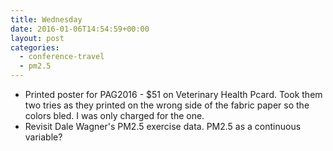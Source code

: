 ```yaml
---
title: Wednesday
date: 2016-01-06T14:54:59+00:00
layout: post
categories:
  - conference-travel
  - pm2.5
---
```

  * Printed poster for PAG2016 - $51 on Veterinary Health Pcard. Took them two tries as they printed on the wrong side of the fabric paper so the colors bled. I was only charged for the one.
  * Revisit Dale Wagner's PM2.5 exercise data. PM2.5 as a continuous variable?
